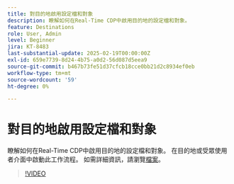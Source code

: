 ```yaml
---
title: 對目的地啟用設定檔和對象
description: 瞭解如何在Real-Time CDP中啟用目的地的設定檔和對象。
feature: Destinations
role: User, Admin
level: Beginner
jira: KT-8483
last-substantial-update: 2025-02-19T00:00:00Z
exl-id: 659e7739-8d24-4b75-a0d2-56d087d5eea9
source-git-commit: b467b73fe51d37cfcb18cce0bb21d2c8934ef0eb
workflow-type: tm+mt
source-wordcount: '59'
ht-degree: 0%

---
```


# 對目的地啟用設定檔和對象

瞭解如何在Real-Time CDP中啟用目的地的設定檔和對象。  在目的地或受眾使用者介面中啟動此工作流程。 如需詳細資訊，請瀏覽[檔案](https://experienceleague.adobe.com/en/docs/experience-platform/destinations/ui/activate/activation-overview)。

>[!VIDEO](https://video.tv.adobe.com/v/336046/?learn=on&enablevpops)

